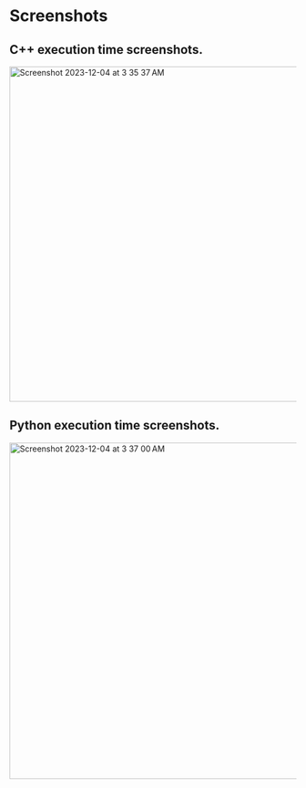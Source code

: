 # Screenshots

## C++ execution time screenshots.
<img width="588" alt="Screenshot 2023-12-04 at 3 35 37 AM" src="https://github.com/PRATIKK0709/Cplusplus_vs_Python_Performance/assets/139443204/6ba98e4f-bff6-4ccd-b14b-a142c6123638"> <br>

## Python execution time screenshots.
<img width="590" alt="Screenshot 2023-12-04 at 3 37 00 AM" src="https://github.com/PRATIKK0709/Cplusplus_vs_Python_Performance/assets/139443204/d2f83cfa-65f8-4344-9290-ef58d5b81283">
